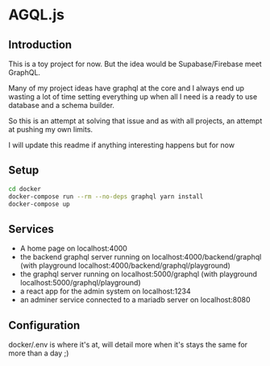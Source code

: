 # AGQL.js

## Introduction

This is a toy project for now. But the idea would be Supabase/Firebase meet GraphQL.

Many of my project ideas have graphql at the core and I always end up wasting a lot of time setting everything up when all I need is a ready to use database and a schema builder.

So this is an attempt at solving that issue and as with all projects, an attempt at pushing my own limits.

I will update this readme if anything interesting happens but for now

## Setup

```sh
cd docker
docker-compose run --rm --no-deps graphql yarn install
docker-compose up
```

## Services

-   A home page on localhost:4000
-   the backend graphql server running on localhost:4000/backend/graphql (with playground localhost:4000/backend/graphql/playground)
-   the graphql server running on localhost:5000/graphql (with playground localhost:5000/graphql/playground)
-   a react app for the admin system on localhost:1234
-   an adminer service connected to a mariadb server on localhost:8080

## Configuration

docker/.env is where it's at, will detail more when it's stays the same for more than a day ;)
